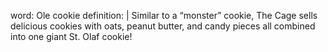 word: Ole cookie
definition: |
  Similar to a “monster” cookie, The Cage sells delicious cookies with oats, peanut butter, and candy pieces all combined into one giant St. Olaf cookie!
